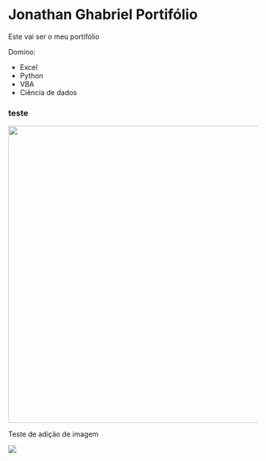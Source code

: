 <h1> Jonathan Ghabriel Portifólio </h1>

Este vai ser o meu portifólio

Domino:

* Excel
* Python
* VBA
* Ciência de dados

### teste
<img src="python.jpg" width="800" height="600">
<p>Teste de adição de imagem</p>

<img src="python.png">


